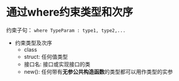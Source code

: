 # 通过where约束类型和次序

约束子句： `where TypeParam : type1, type2,...`

- 约束类型及次序
  - class
  - struct: 任何值类型
  - 接口名: 接口或实现接口的类
  - new(): 任何带有**无参公共构造函数**的类型都可以用作类型的实参
